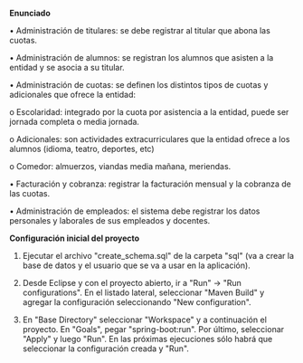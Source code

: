 **Enunciado**

•	Administración de titulares: se debe registrar al titular que abona las cuotas.

•	Administración de alumnos: se registran los alumnos que asisten a la entidad y se asocia a su titular.

•	Administración de cuotas: se definen los distintos tipos de cuotas y adicionales que ofrece la entidad:

o	Escolaridad:  integrado por la cuota por asistencia a la entidad, puede ser jornada completa o media jornada.
  
o	Adicionales: son actividades extracurriculares que la entidad ofrece a los alumnos (idioma, teatro, deportes, etc)

o	Comedor: almuerzos, viandas media mañana, meriendas.

•	Facturación y cobranza: registrar la facturación mensual y la cobranza de las cuotas.

•	Administración de empleados: el sistema debe registrar los datos personales y laborales de sus empleados y docentes.



**Configuración inicial del proyecto** 

1. Ejecutar el archivo "create_schema.sql" de la carpeta "sql" (va a crear la base de datos y el usuario que se va a usar en la aplicación).


2. Desde Eclipse y con el proyecto abierto, ir a "Run" -> "Run configurations". En el listado lateral, seleccionar "Maven Build" y agregar la configuración seleccionando "New configuration".


3. En "Base Directory" seleccionar "Workspace" y a continuación el proyecto. En "Goals", pegar "spring-boot:run". Por último, seleccionar "Apply" y luego "Run". En las próximas ejecuciones sólo habrá que seleccionar la configuración creada y "Run".
